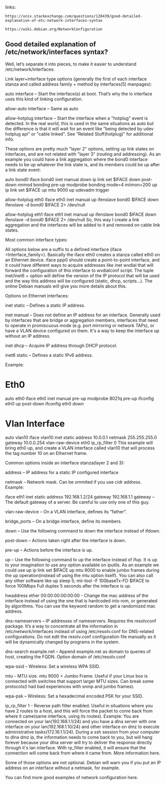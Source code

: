 
links:

    https://unix.stackexchange.com/questions/128439/good-detailed-explanation-of-etc-network-interfaces-syntax

    https://wiki.debian.org/NetworkConfiguration

## Good detailed explanation of /etc/network/interfaces syntax?

Well, let’s separate it into pieces, to make it easier to understand /etc/network/interfaces:

Link layer+interface type options (generally the first of each interface stanza and called address family + method by interfaces(5) manpages):

auto interface – Start the interface(s) at boot. That’s why the lo interface uses this kind of linking configuration.

allow-auto interface – Same as auto

allow-hotplug interface – Start the interface when a "hotplug" event is detected. In the real world, this is used in the same situations as auto but the difference is that it will wait for an event like "being detected by udev hotplug api" or "cable linked". See "Related Stuff(hotplug)" for additional info.

These options are pretty much "layer 2" options, setting up link states on interfaces, and are not related with "layer 3" (routing and addressing). As an example you could have a link aggregation where the bond0 interface needs to be up whatever the link state is, and its members could be up after a link state event:

auto bond0
iface bond0 inet manual
        down ip link set $IFACE down
        post-down rmmod bonding
        pre-up modprobe bonding mode=4 miimon=200
        up ip link set $IFACE up mtu 9000
        up udevadm trigger

allow-hotplug eth0
iface eth0 inet manual
        up ifenslave bond0 $IFACE
        down ifenslave -d bond0 $IFACE 2> /dev/null

allow-hotplug eth1
iface eth1 inet manual
        up ifenslave bond0 $IFACE
        down ifenslave -d bond0 $IFACE 2> /dev/null
So, this way I create a link aggregation and the interfaces will be added to it and removed on cable link states.

Most common interface types:

All options below are a suffix to a defined interface (iface <Interface_family>). Basically the iface eth0 creates a stanza called eth0 on an Ethernet device. iface ppp0 should create a point-to-point interface, and it could have different ways to acquire addresses like inet wvdial that will forward the configuration of this interface to wvdialconf script. The tuple inet/inet6 + option will define the version of the IP protocol that will be used and the way this address will be configured (static, dhcp, scripts...). The online Debian manuals will give you more details about this.

Options on Ethernet interfaces:

inet static – Defines a static IP address.

inet manual – Does not define an IP address for an interface. Generally used by interfaces that are bridge or aggregation members, interfaces that need to operate in promiscuous mode (e.g. port mirroring or network TAPs), or have a VLAN device configured on them. It's a way to keep the interface up without an IP address.

inet dhcp – Acquire IP address through DHCP protocol.

inet6 static – Defines a static IPv6 address.

Example:

# Eth0
auto eth0
iface eth0 inet manual
    pre-up modprobe 8021q
    pre-up ifconfig eth0 up
    post-down ifconfig eth0 down

# Vlan Interface
auto vlan10
iface vlan10 inet static
        address 10.0.0.1
        netmask 255.255.255.0
        gateway 10.0.0.254
        vlan-raw-device eth0
        ip_rp_filter 0
This example will bring eth0 up, and create a VLAN interface called vlan10 that will process the tag number 10 on an Ethernet frame.

Common options inside an interface stanza(layer 2 and 3):

address – IP address for a static IP configured interface

netmask – Network mask. Can be ommited if you use cidr address. Example:

iface eth1 inet static
    address 192.168.1.2/24
    gateway 192.168.1.1
gateway – The default gateway of a server. Be careful to use only one of this guy.

vlan-raw-device – On a VLAN interface, defines its "father".

bridge_ports – On a bridge interface, define its members.

down – Use the following command to down the interface instead of ifdown.

post-down – Actions taken right after the interface is down.

pre-up – Actions before the interface is up.

up – Use the following command to up the interface instead of ifup. It is up to your imagination to use any option available on iputils. As an example we could use up ip link set $IFACE up mtu 9000 to enable jumbo frames during the up operation(instead of using the mtu option itself). You can also call any other software like up sleep 5; mii-tool -F 100baseTx-FD $IFACE to force 100Mbps Full duplex 5 seconds after the interface is up.

hwaddress ether 00:00:00:00:00:00 - Change the mac address of the interface instead of using the one that is hardcoded into rom, or generated by algorithms. You can use the keyword random to get a randomized mac address.

dns-nameservers – IP addresses of nameservers. Requires the resolvconf package. It’s a way to concentrate all the information in /etc/network/interfaces instead of using /etc/resolv.conf for DNS-related configurations. Do not edit the resolv.conf configuration file manually as it will be dynamically changed by programs in the system.

dns-search example.net – Append example.net as domain to queries of host, creating the FQDN. Option domain of /etc/resolv.conf

wpa-ssid – Wireless: Set a wireless WPA SSID.

mtu - MTU size. mtu 9000 = Jumbo Frame. Useful if your Linux box is connected with switches that support larger MTU sizes. Can break some protocols(I had bad experiences with snmp and jumbo frames).

wpa-psk – Wireless: Set a hexadecimal encoded PSK for your SSID.

ip_rp_filter 1 - Reverse path filter enabled. Useful in situations where you have 2 routes to a host, and this will force the packet to come back from where it came(same interface, using its routes). Example: You are connected on your lan(192.168.1.1/24) and you have a dlna server with one interface on your lan(192.168.1.10/24) and other interface on dmz to execute administrative tasks(172.16.1.1/24). During a ssh session from your computer to dlna dmz ip, the information needs to come back to you, but will hang forever because your dlna server will try to deliver the response directly through it's lan interface. With rp_filter enabled, it will ensure that the connection will come back from where it came from. More information here.

Some of those options are not optional. Debian will warn you if you put an IP address on an interface without a netmask, for example.

You can find more good examples of network configuration here.






